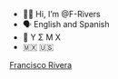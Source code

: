 - 🤙🏾 Hi, I’m @F-Rivers
- 🗣 English and Spanish
- 🫡 Υ Σ Μ Χ 
- 🇲🇽 🇺🇸 

<div class="badge-base LI-profile-badge" data-locale="en_US" data-size="medium" data-theme="dark" data-type="VERTICAL" data-vanity="rivera-francisco" data-version="v1"><a class="badge-base__link LI-simple-link" href="https://www.linkedin.com/in/rivera-francisco?trk=profile-badge">Francisco Rivera</a></div>
              
<!---
F-Rivers/F-Rivers is a ✨ special ✨ repository because its `README.md` (this file) appears on your GitHub profile.
You can click the Preview link to take a look at your changes.
--->
